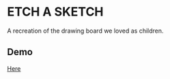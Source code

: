 
# ETCH A SKETCH

A recreation of the drawing board we loved as children.


## Demo

<a href = "https://fufako.github.io/PROJECT-ETCH-A-SKETCH/"/>Here </a>

